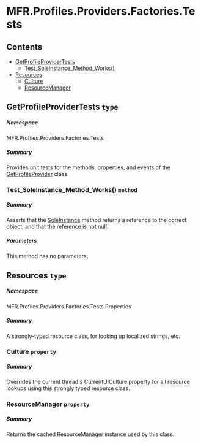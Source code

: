 <a name='assembly'></a>
# MFR.Profiles.Providers.Factories.Tests

## Contents

- [GetProfileProviderTests](#T-MFR-Profiles-Providers-Factories-Tests-GetProfileProviderTests 'MFR.Profiles.Providers.Factories.Tests.GetProfileProviderTests')
  - [Test_SoleInstance_Method_Works()](#M-MFR-Profiles-Providers-Factories-Tests-GetProfileProviderTests-Test_SoleInstance_Method_Works 'MFR.Profiles.Providers.Factories.Tests.GetProfileProviderTests.Test_SoleInstance_Method_Works')
- [Resources](#T-MFR-Profiles-Providers-Factories-Tests-Properties-Resources 'MFR.Profiles.Providers.Factories.Tests.Properties.Resources')
  - [Culture](#P-MFR-Profiles-Providers-Factories-Tests-Properties-Resources-Culture 'MFR.Profiles.Providers.Factories.Tests.Properties.Resources.Culture')
  - [ResourceManager](#P-MFR-Profiles-Providers-Factories-Tests-Properties-Resources-ResourceManager 'MFR.Profiles.Providers.Factories.Tests.Properties.Resources.ResourceManager')

<a name='T-MFR-Profiles-Providers-Factories-Tests-GetProfileProviderTests'></a>
## GetProfileProviderTests `type`

##### Namespace

MFR.Profiles.Providers.Factories.Tests

##### Summary

Provides unit tests for the methods, properties, and events of the
[GetProfileProvider](#T-MFR-Profiles-Providers-Factories-GetProfileProvider 'MFR.Profiles.Providers.Factories.GetProfileProvider')
class.

<a name='M-MFR-Profiles-Providers-Factories-Tests-GetProfileProviderTests-Test_SoleInstance_Method_Works'></a>
### Test_SoleInstance_Method_Works() `method`

##### Summary

Asserts that the
[SoleInstance](#M-MFR-Profiles-Providers-Factories-GetProfileProvider-SoleInstance 'MFR.Profiles.Providers.Factories.GetProfileProvider.SoleInstance')
method returns a reference to the correct object, and that the
reference is not null.

##### Parameters

This method has no parameters.

<a name='T-MFR-Profiles-Providers-Factories-Tests-Properties-Resources'></a>
## Resources `type`

##### Namespace

MFR.Profiles.Providers.Factories.Tests.Properties

##### Summary

A strongly-typed resource class, for looking up localized strings, etc.

<a name='P-MFR-Profiles-Providers-Factories-Tests-Properties-Resources-Culture'></a>
### Culture `property`

##### Summary

Overrides the current thread's CurrentUICulture property for all
  resource lookups using this strongly typed resource class.

<a name='P-MFR-Profiles-Providers-Factories-Tests-Properties-Resources-ResourceManager'></a>
### ResourceManager `property`

##### Summary

Returns the cached ResourceManager instance used by this class.

